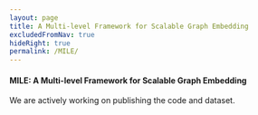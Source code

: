 ```yaml
---
layout: page
title: A Multi-level Framework for Scalable Graph Embedding
excludedFromNav: true
hideRight: true
permalink: /MILE/
---
```

#### MILE: A Multi-level Framework for Scalable Graph Embedding
We are actively working on publishing the code and dataset.

